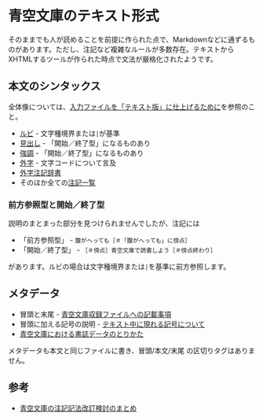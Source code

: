 # 青空文庫のテキスト形式

そのままでも人が読めることを前提に作られた点で、Markdownなどに通ずるものがあります。ただし、注記など複雑なルールが多数存在。テキストからXHTMLするツールが作られた時点で文法が厳格化されたようです。

## 本文のシンタックス

全体像については、[入力ファイルを「テキスト版」に仕上げるために](http://www.aozora.gr.jp/KOSAKU/textfile_checklist/index.html)を参照のこと。

- [ルビ](http://www.aozora.gr.jp/KOSAKU/MANUAL_2.html#ruby) - 文字種境界または`|`が基準
- [見出し](http://www.aozora.gr.jp/annotation/heading.html) - 「開始／終了型」になるものあり
- [強調](http://www.aozora.gr.jp/annotation/emphasis.html) - 「開始／終了型」になるものあり
- [外字](http://www.aozora.gr.jp/annotation/external_character.html) - 文字コードについて言及
- [外字注記辞書](http://www.aozora.gr.jp/gaiji_chuki/)
- そのほか全ての[注記一覧](http://www.aozora.gr.jp/annotation/index.html)

### 前方参照型と開始／終了型

説明のまとまった部分を見つけられませんでしたが、注記には

- 「前方参照型」 - `腹がへっても［＃「腹がへっても」に傍点］`
- 「開始／終了型」 - `［＃傍点］青空文庫で読書しよう［＃傍点終わり］`

があります。ルビの場合は文字種境界または`|`を基準に前方参照します。

## メタデータ

- 冒頭と末尾 - [青空文庫収録ファイルへの記載事項](http://www.aozora.gr.jp/guide/kisai.html)
- 冒頭に加える記号の説明 - [テキスト中に現れる記号について](http://www.aozora.gr.jp/KOSAKU/txt_chu_kigo.html)
- [青空文庫における書誌データのとりかた](http://www.aozora.gr.jp/metadata_collection/index.html)

メタデータも本文と同じファイルに書き、冒頭/本文/末尾 の区切りタグはありません。

## 参考

- [青空文庫の注記記法改訂検討のまとめ](http://togetter.com/li/61118)
